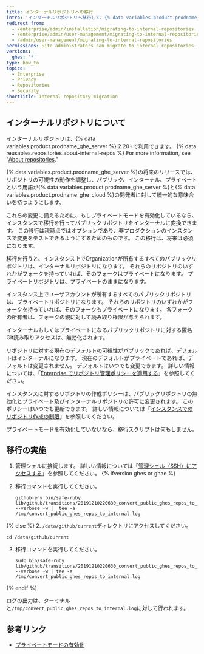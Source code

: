 ```yaml
---
title: インターナルリポジトリへの移行
intro: 'インターナルリポジトリへ移行して、{% data variables.product.prodname_ghe_server %}と{% data variables.product.prodname_ghe_cloud %}の両方を使う開発者の内部ソースに関する体験を統合できます。'
redirect_from:
  - /enterprise/admin/installation/migrating-to-internal-repositories
  - /enterprise/admin/user-management/migrating-to-internal-repositories
  - /admin/user-management/migrating-to-internal-repositories
permissions: Site administrators can migrate to internal repositories.
versions:
  ghes: '*'
type: how_to
topics:
  - Enterprise
  - Privacy
  - Repositories
  - Security
shortTitle: Internal repository migration
---
```


## インターナルリポジトリについて

インターナルリポジトリは、{% data variables.product.prodname_ghe_server %} 2.20+で利用できます。 {% data reusables.repositories.about-internal-repos %} For more information, see "[About repositories](/repositories/creating-and-managing-repositories/about-repositories#about-repository-visibility)."

{% data variables.product.prodname_ghe_server %}の将来のリリースでは、リポジトリの可視性の動作を調整し、パブリック、インターナル、プライベートという用語が{% data variables.product.prodname_ghe_server %}と{% data variables.product.prodname_ghe_cloud %}の開発者に対して統一的な意味合いを持つようにします。

これらの変更に備えるために、もしプライベートモードを有効化しているなら、インスタンスで移行を行ってパブリックリポジトリをインターナルに変換できます。 この移行は現時点ではオプションであり、非プロダクションのインスタンスで変更をテストできるようにするためのものです。 この移行は、将来は必須になります。

移行を行うと、インスタンス上でOrganizationが所有するすべてのパブリックリポジトリは、インターナルリポジトリになります。 それらのリポジトリのいずれかがフォークを持っていれば、そのフォークはプライベートになります。 プライベートリポジトリは、プライベートのままになります。

インスタンス上でユーザアカウントが所有するすべてのパブリックリポジトリは、プライベートリポジトリになります。 それらのリポジトリのいずれかがフォークを持っていれば、そのフォークもプライベートになります。 各フォークの所有者は、フォークの親に対して読み取り権限が与えられます。

インターナルもしくはプライベートになるパブリックリポジトリに対する匿名Git読み取りアクセスは、無効化されます。

リポジトリに対する現在のデフォルトの可視性がパブリックであれば、デフォルトはインターナルになります。 現在のデフォルトがプライベートであれば、デフォルトは変更されません。 デフォルトはいつでも変更できます。 詳しい情報については、「[Enterprise でリポジトリ管理ポリシーを適用する](/admin/policies/enforcing-repository-management-policies-in-your-enterprise#configuring-the-default-visibility-of-new-repositories-in-your-enterprise)」を参照してください。

インスタンスに対するリポジトリの作成ポリシーは、パブリックリポジトリの無効化とプライベート及びインターナルリポジトリの許可に変更されます。 このポリシーはいつでも更新できます。 詳しい情報については「[インスタンスでのリポジトリ作成の制限](/enterprise/admin/user-management/restricting-repository-creation-in-your-instance)」を参照してください。

プライベートモードを有効化していないなら、移行スクリプトは何もしません。

## 移行の実施

1. 管理シェルに接続します。 詳しい情報については「[管理シェル（SSH）にアクセスする](/enterprise/admin/installation/accessing-the-administrative-shell-ssh)」を参照してください。
{% ifversion ghes or ghae %}
2. 移行コマンドを実行してください。

   ```shell
   github-env bin/safe-ruby lib/github/transitions/20191210220630_convert_public_ghes_repos_to_internal.rb --verbose -w |  tee -a /tmp/convert_public_ghes_repos_to_internal.log
   ```

{% else %}
2. `/data/github/current`ディレクトリにアクセスしてください。
   ```shell
   cd /data/github/current
   ```
3. 移行コマンドを実行してください。
   ```shell
   sudo bin/safe-ruby lib/github/transitions/20191210220630_convert_public_ghes_repos_to_internal.rb --verbose -w | tee -a /tmp/convert_public_ghes_repos_to_internal.log
   ```
{% endif %}

ログの出力は、ターミナルと`/tmp/convert_public_ghes_repos_to_internal.log`に対して行われます。

## 参考リンク

- [プライベートモードの有効化](/enterprise/admin/installation/enabling-private-mode)
